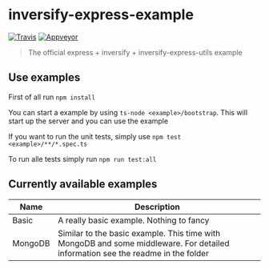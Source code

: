 # inversify-express-example

[![Travis](https://img.shields.io/travis/inversify/inversify-express-example.svg?style=flat-square&label=Travis)](https://travis-ci.org/inversify/inversify-express-example) [![Appveyor](https://img.shields.io/appveyor/ci/inversify/inversify-express-example.svg?style=flat-square&label=Appveyor)](https://ci.appveyor.com/project/inversify/inversify-express-example)

>The official express + inversify + inversify-express-utils example

## Use examples

First of all run `npm install`

You can start a example by using `ts-node <example>/bootstrap`. This will start up the server and you can use the example

If you want to run the unit tests, simply use `npm test <example>/**/*.spec.ts`

To run alle tests simply run `npm run test:all`

## Currently available examples

Name    | Description
------- | -------------------------------------------------------------------------------------------------------------------------------
Basic   | A really basic example. Nothing to fancy
MongoDB | Similar to the basic example. This time with MongoDB and some middleware. For detailed information see the readme in the folder
